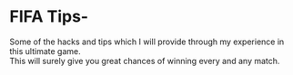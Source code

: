 # FIFA Tips-
  
Some of the hacks and tips which I will provide through my experience in this ultimate game.   
This will surely give you great chances of winning every and any match.
